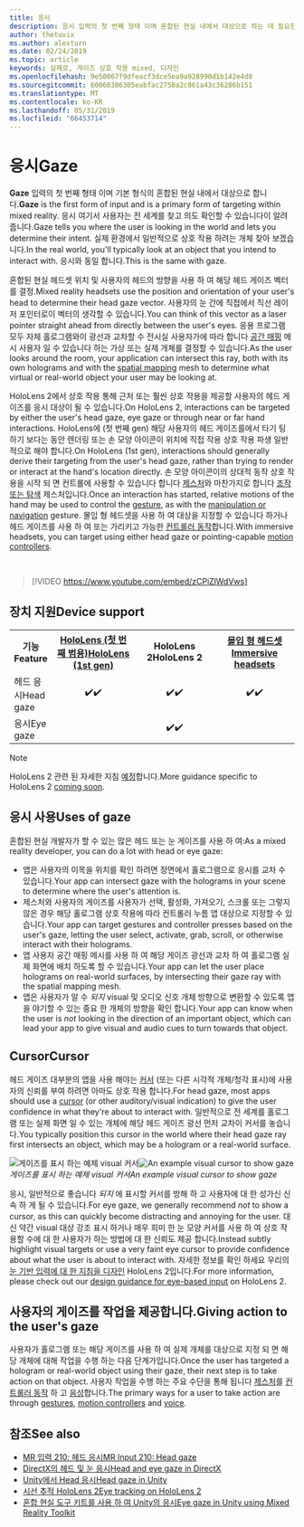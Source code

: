 ```yaml
---
title: 응시
description: 응시 입력의 첫 번째 형태 이며 혼합된 현실 내에서 대상으로 하는 데 필요한 기본 형태의.
author: thetuvix
ms.author: alexturn
ms.date: 02/24/2019
ms.topic: article
keywords: 실제로, 게이즈 상호 작용 mixed, 디자인
ms.openlocfilehash: 9e50067f9dfeacf3dce5ea9a928990d1b142e4d0
ms.sourcegitcommit: 60060386305eabfac2758a2c861a43c36286b151
ms.translationtype: MT
ms.contentlocale: ko-KR
ms.lasthandoff: 05/31/2019
ms.locfileid: "66453714"
---
```

# <a name="gaze"></a><span data-ttu-id="d75f4-104">응시</span><span class="sxs-lookup"><span data-stu-id="d75f4-104">Gaze</span></span>

<span data-ttu-id="d75f4-105">**Gaze** 입력의 첫 번째 형태 이며 기본 형식의 혼합된 현실 내에서 대상으로 합니다.</span><span class="sxs-lookup"><span data-stu-id="d75f4-105">**Gaze** is the first form of input and is a primary form of targeting within mixed reality.</span></span> <span data-ttu-id="d75f4-106">응시 여기서 사용자는 전 세계를 찾고 의도 확인할 수 있습니다이 알려 줍니다.</span><span class="sxs-lookup"><span data-stu-id="d75f4-106">Gaze tells you where the user is looking in the world and lets you determine their intent.</span></span> <span data-ttu-id="d75f4-107">실제 환경에서 일반적으로 상호 작용 하려는 개체 찾아 보겠습니다.</span><span class="sxs-lookup"><span data-stu-id="d75f4-107">In the real world, you'll typically look at an object that you intend to interact with.</span></span> <span data-ttu-id="d75f4-108">응시와 동일 합니다.</span><span class="sxs-lookup"><span data-stu-id="d75f4-108">This is the same with gaze.</span></span>

<span data-ttu-id="d75f4-109">혼합된 현실 헤드셋 위치 및 사용자의 헤드의 방향을 사용 하 여 해당 헤드 게이즈 벡터를 결정.</span><span class="sxs-lookup"><span data-stu-id="d75f4-109">Mixed reality headsets use the position and orientation of your user's head to determine their head gaze vector.</span></span> <span data-ttu-id="d75f4-110">사용자의 눈 간에 직접에서 직선 레이저 포인터로이 벡터의 생각할 수 있습니다.</span><span class="sxs-lookup"><span data-stu-id="d75f4-110">You can think of this vector as a laser pointer straight ahead from directly between the user's eyes.</span></span> <span data-ttu-id="d75f4-111">응용 프로그램 모두 자체 홀로그램와이 광선과 교차할 수 전시실 사용자가에 따라 합니다 [공간 매핑](spatial-mapping.md) 메시 사용자 일 수 있습니다 하는 가상 또는 실제 개체를 결정할 수 있습니다.</span><span class="sxs-lookup"><span data-stu-id="d75f4-111">As the user looks around the room, your application can intersect this ray, both with its own holograms and with the [spatial mapping](spatial-mapping.md) mesh to determine what virtual or real-world object your user may be looking at.</span></span>

<span data-ttu-id="d75f4-112">HoloLens 2에서 상호 작용 통해 근처 또는 훨씬 상호 작용을 제공할 사용자의 헤드 게이즈를 응시 대상이 될 수 있습니다.</span><span class="sxs-lookup"><span data-stu-id="d75f4-112">On HoloLens 2, interactions can be targeted by either the user's head gaze, eye gaze or through near or far hand interactions.</span></span>
<span data-ttu-id="d75f4-113">HoloLens에 (첫 번째 gen) 해당 사용자의 헤드 게이즈를에서 타기 팅 하기 보다는 동안 렌더링 또는 손 모양 아이콘이 위치에 직접 작용 상호 작용 파생 일반적으로 해야 합니다.</span><span class="sxs-lookup"><span data-stu-id="d75f4-113">On HoloLens (1st gen), interactions should generally derive their targeting from the user's head gaze, rather than trying to render or interact at the hand's location directly.</span></span> <span data-ttu-id="d75f4-114">손 모양 아이콘이의 상대적 동작 상호 작용을 시작 되 면 컨트롤에 사용할 수 있습니다 합니다 [제스처](gestures.md)와 마찬가지로 합니다 [조작 또는 탐색](gestures.md#composite-gestures) 제스처입니다.</span><span class="sxs-lookup"><span data-stu-id="d75f4-114">Once an interaction has started, relative motions of the hand may be used to control the [gesture](gestures.md), as with the [manipulation or navigation](gestures.md#composite-gestures) gesture.</span></span> <span data-ttu-id="d75f4-115">몰입 형 헤드셋을 사용 하 여 대상을 지정할 수 있습니다 하거나 헤드 게이즈를 사용 하 여 또는 가리키고 가능한 [컨트롤러 동작](motion-controllers.md)합니다.</span><span class="sxs-lookup"><span data-stu-id="d75f4-115">With immersive headsets, you can target using either head gaze or pointing-capable [motion controllers](motion-controllers.md).</span></span>

<br>

>[!VIDEO https://www.youtube.com/embed/zCPiZlWdVws]

## <a name="device-support"></a><span data-ttu-id="d75f4-116">장치 지원</span><span class="sxs-lookup"><span data-stu-id="d75f4-116">Device support</span></span>

<table>
<tr>
<th><span data-ttu-id="d75f4-117">기능</span><span class="sxs-lookup"><span data-stu-id="d75f4-117">Feature</span></span></th><th style="width:150px"> <span data-ttu-id="d75f4-118"><a href="hololens-hardware-details.md">HoloLens (첫 번째 범용)</a></span><span class="sxs-lookup"><span data-stu-id="d75f4-118"><a href="hololens-hardware-details.md">HoloLens (1st gen)</a></span></span></th><th style="width:150px"><span data-ttu-id="d75f4-119">HoloLens 2</span><span class="sxs-lookup"><span data-stu-id="d75f4-119">HoloLens 2</span></span></th><th style="width:150px"> <span data-ttu-id="d75f4-120"><a href="immersive-headset-hardware-details.md">몰입 형 헤드셋</a></span><span class="sxs-lookup"><span data-stu-id="d75f4-120"><a href="immersive-headset-hardware-details.md">Immersive headsets</a></span></span></th>
</tr><tr>
<td> <span data-ttu-id="d75f4-121">헤드 응시</span><span class="sxs-lookup"><span data-stu-id="d75f4-121">Head gaze</span></span></td><td style="text-align: center;"> <span data-ttu-id="d75f4-122">✔️</span><span class="sxs-lookup"><span data-stu-id="d75f4-122">✔️</span></span></td><td style="text-align: center;"> <span data-ttu-id="d75f4-123">✔️</span><span class="sxs-lookup"><span data-stu-id="d75f4-123">✔️</span></span></td><td style="text-align: center;"> <span data-ttu-id="d75f4-124">✔️</span><span class="sxs-lookup"><span data-stu-id="d75f4-124">✔️</span></span></td>
</tr><tr>
<td> <span data-ttu-id="d75f4-125">응시</span><span class="sxs-lookup"><span data-stu-id="d75f4-125">Eye gaze</span></span></td><td></td><td style="text-align: center;"><span data-ttu-id="d75f4-126">✔️</span><span class="sxs-lookup"><span data-stu-id="d75f4-126">✔️</span></span></td><td></td>
</tr>
</table>

> [!NOTE]
> <span data-ttu-id="d75f4-127">HoloLens 2 관련 된 자세한 지침 [예정](index.md#news-and-notes)합니다.</span><span class="sxs-lookup"><span data-stu-id="d75f4-127">More guidance specific to HoloLens 2 [coming soon](index.md#news-and-notes).</span></span>


## <a name="uses-of-gaze"></a><span data-ttu-id="d75f4-128">응시 사용</span><span class="sxs-lookup"><span data-stu-id="d75f4-128">Uses of gaze</span></span>

<span data-ttu-id="d75f4-129">혼합된 현실 개발자가 할 수 있는 많은 헤드 또는 눈 게이즈를 사용 하 여:</span><span class="sxs-lookup"><span data-stu-id="d75f4-129">As a mixed reality developer, you can do a lot with head or eye gaze:</span></span>
* <span data-ttu-id="d75f4-130">앱은 사용자의 이목을 위치를 확인 하려면 장면에서 홀로그램으로 응시를 교차 수 있습니다.</span><span class="sxs-lookup"><span data-stu-id="d75f4-130">Your app can intersect gaze with the holograms in your scene to determine where the user's attention is.</span></span>
* <span data-ttu-id="d75f4-131">제스처와 사용자의 게이즈를 사용자가 선택, 활성화, 가져오기, 스크롤 또는 그렇지 않은 경우 해당 홀로그램 상호 작용에 따라 컨트롤러 누름 앱 대상으로 지정할 수 있습니다.</span><span class="sxs-lookup"><span data-stu-id="d75f4-131">Your app can target gestures and controller presses based on the user's gaze, letting the user select, activate, grab, scroll, or otherwise interact with their holograms.</span></span>
* <span data-ttu-id="d75f4-132">앱 사용자 공간 매핑 메시를 사용 하 여 해당 게이즈 광선과 교차 하 여 홀로그램 실제 화면에 배치 하도록 할 수 있습니다.</span><span class="sxs-lookup"><span data-stu-id="d75f4-132">Your app can let the user place holograms on real-world surfaces, by intersecting their gaze ray with the spatial mapping mesh.</span></span>
* <span data-ttu-id="d75f4-133">앱은 사용자가 알 수 *되지* visual 및 오디오 신호 개체 방향으로 변환할 수 있도록 앱을 야기할 수 있는 중요 한 개체의 방향을 확인 합니다.</span><span class="sxs-lookup"><span data-stu-id="d75f4-133">Your app can know when the user is *not* looking in the direction of an important object, which can lead your app to give visual and audio cues to turn towards that object.</span></span>

## <a name="cursor"></a><span data-ttu-id="d75f4-134">Cursor</span><span class="sxs-lookup"><span data-stu-id="d75f4-134">Cursor</span></span>

<span data-ttu-id="d75f4-135">헤드 게이즈 대부분의 앱을 사용 해야는 [커서](cursors.md) (또는 다른 시각적 개체/청각 표시)에 사용자의 신뢰를 부여 하려면 아마도 상호 작용 합니다.</span><span class="sxs-lookup"><span data-stu-id="d75f4-135">For head gaze, most apps should use a [cursor](cursors.md) (or other auditory/visual indication) to give the user confidence in what they're about to interact with.</span></span> <span data-ttu-id="d75f4-136">일반적으로 전 세계를 홀로그램 또는 실제 화면 일 수 있는 개체에 해당 헤드 게이즈 광선 먼저 교차이 커서를 놓습니다.</span><span class="sxs-lookup"><span data-stu-id="d75f4-136">You typically position this cursor in the world where their head gaze ray first intersects an object, which may be a hologram or a real-world surface.</span></span>

<span data-ttu-id="d75f4-137">![게이즈를 표시 하는 예제 visual 커서](images/cursor.jpg)</span><span class="sxs-lookup"><span data-stu-id="d75f4-137">![An example visual cursor to show gaze](images/cursor.jpg)</span></span><br>
<span data-ttu-id="d75f4-138">*게이즈를 표시 하는 예제 visual 커서*</span><span class="sxs-lookup"><span data-stu-id="d75f4-138">*An example visual cursor to show gaze*</span></span>

<span data-ttu-id="d75f4-139">응시, 일반적으로 좋습니다 *되지* 에 표시할 커서를 방해 하 고 사용자에 대 한 성가신 신속 하 게 될 수 있습니다.</span><span class="sxs-lookup"><span data-stu-id="d75f4-139">For eye gaze, we generally recommend *not* to show a cursor, as this can quickly become distracting and annoying for the user.</span></span> <span data-ttu-id="d75f4-140">대신 약간 visual 대상 강조 표시 하거나 매우 희미 한 눈 모양 커서를 사용 하 여 상호 작용할 수에 대 한 사용자가 하는 방법에 대 한 신뢰도 제공 합니다.</span><span class="sxs-lookup"><span data-stu-id="d75f4-140">Instead subtly highlight visual targets or use a very faint eye cursor to provide confidence about what the user is about to interact with.</span></span> <span data-ttu-id="d75f4-141">자세한 정보를 확인 하세요 우리의 [눈 기반 입력에 대 한 지침을 디자인](eye-tracking.md) HoloLens 2입니다.</span><span class="sxs-lookup"><span data-stu-id="d75f4-141">For more information, please check out our [design guidance for eye-based input](eye-tracking.md) on HoloLens 2.</span></span>

## <a name="giving-action-to-the-users-gaze"></a><span data-ttu-id="d75f4-142">사용자의 게이즈를 작업을 제공합니다.</span><span class="sxs-lookup"><span data-stu-id="d75f4-142">Giving action to the user's gaze</span></span>

<span data-ttu-id="d75f4-143">사용자가 홀로그램 또는 해당 게이즈를 사용 하 여 실제 개체를 대상으로 지정 되 면 해당 개체에 대해 작업을 수행 하는 다음 단계가입니다.</span><span class="sxs-lookup"><span data-stu-id="d75f4-143">Once the user has targeted a hologram or real-world object using their gaze, their next step is to take action on that object.</span></span> <span data-ttu-id="d75f4-144">사용자 작업을 수행 하는 주요 수단을 통해 됩니다 [제스처](gestures.md)를 [컨트롤러 동작](motion-controllers.md) 하 고 [음성](voice-input.md)합니다.</span><span class="sxs-lookup"><span data-stu-id="d75f4-144">The primary ways for a user to take action are through [gestures](gestures.md), [motion controllers](motion-controllers.md) and [voice](voice-input.md).</span></span>

## <a name="see-also"></a><span data-ttu-id="d75f4-145">참조</span><span class="sxs-lookup"><span data-stu-id="d75f4-145">See also</span></span>
* [<span data-ttu-id="d75f4-146">MR 입력 210: 헤드 응시</span><span class="sxs-lookup"><span data-stu-id="d75f4-146">MR Input 210: Head gaze</span></span>](holograms-210.md)
* [<span data-ttu-id="d75f4-147">DirectX의 헤드 및 눈 응시</span><span class="sxs-lookup"><span data-stu-id="d75f4-147">Head and eye gaze in DirectX</span></span>](gaze-in-directx.md)
* [<span data-ttu-id="d75f4-148">Unity에서 Head 응시</span><span class="sxs-lookup"><span data-stu-id="d75f4-148">Head gaze in Unity</span></span>](gaze-in-unity.md)
* [<span data-ttu-id="d75f4-149">시선 추적 HoloLens 2</span><span class="sxs-lookup"><span data-stu-id="d75f4-149">Eye tracking on HoloLens 2</span></span>](eye-tracking.md)
* [<span data-ttu-id="d75f4-150">혼합 현실 도구 키트를 사용 하 여 Unity의 응시</span><span class="sxs-lookup"><span data-stu-id="d75f4-150">Eye gaze in Unity using Mixed Reality Toolkit</span></span>](https://aka.ms/mrtk-eyes)
